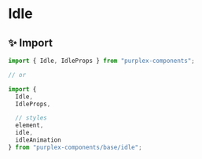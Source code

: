 # Idle

## ✨ Import

```typescript
import { Idle, IdleProps } from "purplex-components";

// or

import { 
  Idle, 
  IdleProps,

  // styles
  element, 
  idle, 
  idleAnimation
} from "purplex-components/base/idle";
```
